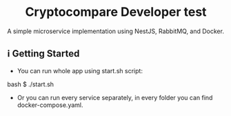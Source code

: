 <h1 align="center">
  Cryptocompare Developer test
</h1>

A simple microservice implementation using NestJS, RabbitMQ, and Docker.

## ℹ️ Getting Started

- You can run whole app using start.sh script:

bash
$ ./start.sh

- Or you can run every service separately, in every folder you can find docker-compose.yaml.

